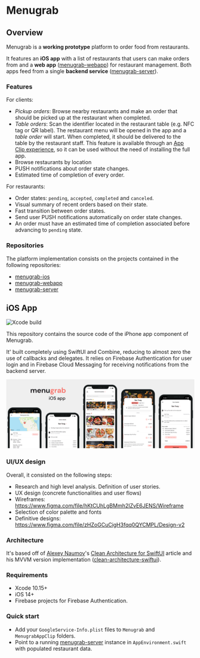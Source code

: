# Menugrab

## Overview

Menugrab is a __working prototype__ platform to order food from restaurants.

It features an __iOS app__ with a list of restaurants that users can make orders from and a __web app__ ([menugrab-webapp](https://github.com/guillevc/menugrab-webapp)) for restaurant management. Both apps feed from a single __backend service__ ([menugrab-server](https://github.com/guillevc/mengurab-server)).

### Features

For clients:

- _Pickup orders_: Browse nearby restaurants and make an order that should be picked up at the restaurant when completed.
- _Table orders_: Scan the identifier located in the restaurant table (e.g. NFC tag or QR label). The restaurant menu will be opened in the app and a _table order_ will start. When completed, it should be delivered to the table by the restaurant staff. This feature is available through an [App Clip experience](https://developer.apple.com/app-clips/), so it can be used without the need of installing the full app.
- Browse restaurants by location
- PUSH notifications about order state changes.
- Estimated time of completion of every order.

For restaurants:

- Order states: `pending`, `accepted`, `completed` and `canceled`.
- Visual summary of recent orders based on their state.
- Fast transition between order states.
- Send user PUSH notifications automatically on order state changes.
- An order must have an estimated time of completion associated before advancing to `pending` state.

### Repositories

The platform implementation consists on the projects contained in the following repositories:

- [menugrab-ios](https://github.com/guillevc/menugrab-ios)
- [menugrab-webapp](https://github.com/guillevc/menugrab-webapp)
- [menugrab-server](https://github.com/guillevc/menugrab-server)

## iOS App

![Xcode build](https://github.com/guillevc/menugrab-ios/workflows/Xcode%20build/badge.svg?branch=master)

This repository contains the source code of the iPhone app component of Menugrab.

It' built completely using SwiftUI and Combine, reducing to almost zero the use of callbacks and delegates. It relies on Firebase Authentication for user login and in Firebase Cloud Messaging for receiving notifications from the backend server.

![designs](images/designs.png)

### UI/UX design

Overall, it consisted on the following steps:

- Research and high level analysis. Definition of user stories.
- UX design (concrete functionalities and user flows)
- Wireframes: <https://www.figma.com/file/hKtCUhLgBMmh2IZvE6JENS/Wireframe>
- Selection of color palette and fonts
- Definitive designs: <https://www.figma.com/file/zHZoGCuCigH3fqq0QYCMPL/Design-v2>

### Architecture

It's based off of [Alexey Naumov](https://github.com/nalexn)'s [Clean Architecture for SwiftUI](https://nalexn.github.io/clean-architecture-swiftui/?utm_source=nalexn_github) article and his MVVM version implementation ([clean-architecture-swiftui](https://github.com/nalexn/clean-architecture-swiftui/tree/mvvm)).

### Requirements

- Xcode 10.15+
- iOS 14+
- Firebase projects for Firebase Authentication.

### Quick start

- Add your `GoogleService-Info.plist` files to `Menugrab` and `MenugrabAppClip` folders.
- Point to a running [menugrab-server](https://github.com/guillevc/menugrab-server) instance in `AppEnvironment.swift` with populated restaurant data.
